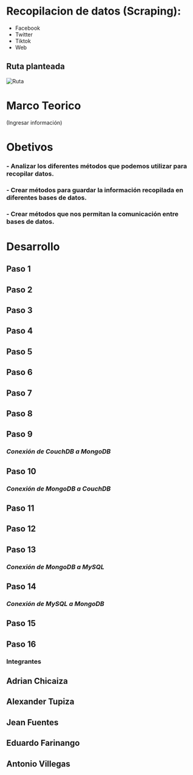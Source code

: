 # Recopilacion de datos (Scraping):
- Facebook
- Twitter
- Tiktok
- Web

## Ruta planteada
![Ruta](https://user-images.githubusercontent.com/75056800/153736293-a1fd5503-7b33-4446-99b9-385e4c9a7a31.png)

# Marco Teorico

(Ingresar información)


# Obetivos
### - Analizar los diferentes métodos que podemos utilizar para recopilar datos.
### - Crear métodos para guardar la información recopilada en diferentes bases de datos.
### - Crear métodos que nos permitan la comunicación entre bases de datos.

# Desarrollo

## Paso 1
## Paso 2
## Paso 3
## Paso 4
## Paso 5
## Paso 6
## Paso 7
## Paso 8
## Paso 9
### *Conexión de CouchDB a MongoDB*
## Paso 10
### *Conexión de MongoDB a CouchDB*
## Paso 11
## Paso 12
## Paso 13
### *Conexión de MongoDB a MySQL*
## Paso 14
### *Conexión de MySQL a MongoDB*
## Paso 15
## Paso 16







### Integrantes

## Adrian Chicaiza
## Alexander Tupiza
## Jean Fuentes
## Eduardo Farinango
## Antonio Villegas
